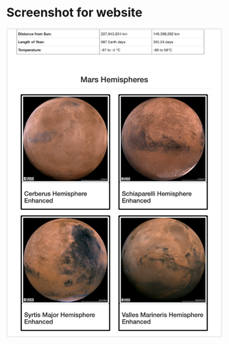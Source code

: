 # Screenshot for website
![Ipad Air responsive website screenshot](https://github.com/yangya19/Mission_to_Mars/blob/main/ipad%20Air.png)

